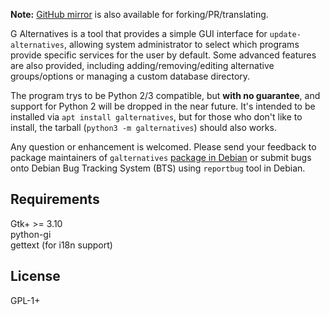 **Note:** [GitHub mirror](https://github.com/debiancn/galternatives) is also available for forking/PR/translating.

G Alternatives is a tool that provides a simple GUI interface for `update-alternatives`, allowing system administrator to select which programs provide specific services for the user by default. Some advanced features are also provided, including adding/removing/editing alternative groups/options or managing a custom database directory.

The program trys to be Python 2/3 compatible, but **with no guarantee**, and support for Python 2 will be dropped in the near future. It's intended to be installed via `apt install galternatives`, but for those who don't like to install, the tarball (`python3 -m galternatives`) should also works.

Any question or enhancement is welcomed. Please send your feedback to package
maintainers of `galternatives` [package in Debian](https://tracker.debian.org/pkg/galternatives)
or submit bugs onto Debian Bug Tracking System (BTS) using `reportbug` tool in
Debian.

Requirements
-------------
Gtk+ >= 3.10  
python-gi  
gettext (for i18n support)

License
---------
GPL-1+

